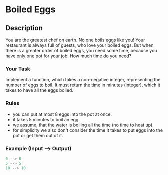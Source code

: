 # Boiled Eggs

## Description

You are the greatest chef on earth. No one boils eggs like you! Your restaurant is always full of guests, who love your boiled eggs. But when there is a greater order of boiled eggs, you need some time, because you have only one pot for your job. How much time do you need?

### Your Task

Implement a function, which takes a non-negative integer, representing the number of eggs to boil. It must return the time in minutes (integer), which it takes to have all the eggs boiled.

### Rules

* you can put at most 8 eggs into the pot at once.
* it takes 5 minutes to boil an egg.
* we assume, that the water is boiling all the time (no time to heat up).
* for simplicity we also don't consider the time it takes to put eggs into the pot or get them out of it.

### Example (Input --> Output)

```python
0 --> 0
5 --> 5
10 --> 10
```
